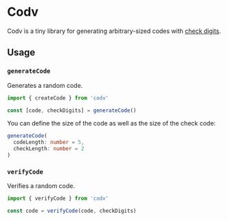 # Codv

Codv is a tiny library for generating arbitrary-sized codes with [check digits](https://en.wikipedia.org/wiki/Check_digit).

## Usage

### `generateCode`

Generates a random code.

```ts
import { createCode } from 'codv'

const [code, checkDigits] = generateCode()
```

You can define the size of the code as well as the size of the check code:

```ts
generateCode(
  codeLength: number = 5,
  checkLength: number = 2
)
```

### `verifyCode`

Verifies a random code.

```ts
import { verifyCode } from 'codv'

const code = verifyCode(code, checkDigits)
```
